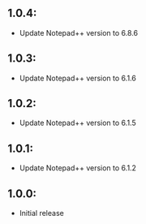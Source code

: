## 1.0.4:
* Update Notepad++ version to 6.8.6

## 1.0.3:
* Update Notepad++ version to 6.1.6

## 1.0.2:
* Update Notepad++ version to 6.1.5

## 1.0.1:
* Update Notepad++ version to 6.1.2

## 1.0.0:
* Initial release
